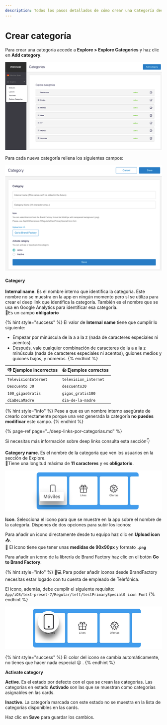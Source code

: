 ```yaml
---
description: Todos los pasos detallados de cómo crear una Categoría desde Explore CMS
---
```


# Crear categoría

Para crear una categoría accede a **Explore &gt; Explore Categories** y haz clic en **Add category**.

![](../.gitbook/assets/categories_general.png)

Para cada nueva categoría rellena los siguientes campos:​‌

![](../.gitbook/assets/configuracion_categoria.png)

#### Category <a id="category"></a>

**Internal name**. Es el nombre interno que identifica la categoría. Este nombre no se muestra en la app en ningún momento pero sí se utiliza para crear el deep link que identifica la categoría. También es el nombre que se usa en Google Analytics para identificar esa categoría.   
🔅Es un campo **obligatorio**

{% hint style="success" %}
El valor de **Internal name** tiene que cumplir lo siguiente:

* Empezar por minúscula de la a a la z \(nada de caracteres especiales ni acentos\).
* Después, vale cualquier combinación de caracteres de la a a la z minúscula \(nada de caracteres especiales ni acentos\), guiones medios y guiones bajos, y números.
{% endhint %}

|   👎 Ejemplos incorrectos  | 👍 Ejemplos correctos  |
| :--- | :--- |
| `TelevisionInternet` | `television_internet` |
| `Descuento 30` | `descuento30` |
| `100_gigasGratis` | `gigas_gratis100` |
| `díaDeLaMadre` | `dia-de-la-madre` |

{% hint style="info" %}
Pese a que es un nombre interno asegúrate de crearlo correctamente porque una vez generada la categoría **no puedes modificar** este campo.
{% endhint %}

{% page-ref page="../deep-links-por-categorias.md" %}

Si necesitas más información sobre deep links consulta esta sección ​👇

**Category name**. Es el nombre de la categoría que ven los usuarios en la sección de Explore.  
🔅Tiene una longitud máxima de **11 caracteres** y es **obligatorio**.

![](../.gitbook/assets/detalle_category_name.png)

**Icon**. Selecciona el icono para que se muestre en la app sobre el nombre de la categoría. Dispones de dos opciones para subir los iconos:

Para añadir un icono directamente desde tu equipo haz clic en **Upload icon** 📥.  
🔆 El icono tiene que tener unas **medidas de 90x90px** y formato **`.png`**

Para añadir un icono de la librería de Brand Factory haz clic en el botón **Go to Brand Factory**. 

{% hint style="info" %}
👩💻 Para poder añadir iconos desde BrandFactory necesitas estar logado con tu cuenta de empleado de Telefónica. 

El icono, además, debe cumplir el siguiente requisito:  
`App/iOS/text-preset-7/Regular/left/testPrimarySpecial0 icon Font`
{% endhint %}

![](../.gitbook/assets/detalle_cagtegory_icon.png)

{% hint style="success" %}
El color del icono se cambia automáticamente, no tienes que hacer nada especial 😉 .
{% endhint %}

**Activate category**

**Active**. Es el estado por defecto con el que se crean las categorías. Las categorías en estado **Activado** son las que se muestran como categorías asignables en las cards.

**Inactive**. La categoría marcada con este estado no se muestra en la lista de categorías disponibles en las cards.

Haz clic en **Save** para guardar los cambios.

